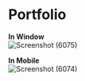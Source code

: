 # Portfolio
 
**In Window**\
![Screenshot (6075)](https://github.com/anubhav7747/Portfolio/assets/77168708/485d67db-7648-4577-b976-a982b7555043)

**In Mobile**\
![Screenshot (6074)](https://github.com/anubhav7747/Portfolio/assets/77168708/eaa26fc7-fe5e-4a9d-b753-ab1852d2b593)
